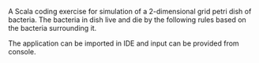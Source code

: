 A Scala coding exercise for simulation of a 2-dimensional grid petri dish of bacteria. The bacteria
in dish live and die by the following rules based on the bacteria surrounding it.

The application can be imported in IDE and input can be provided from console.
